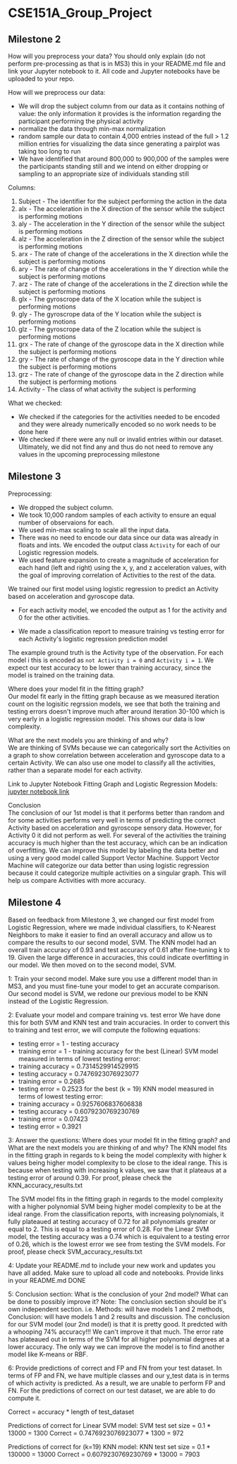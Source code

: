 # CSE151A_Group_Project

## Milestone 2

How will you preprocess your data? You should only explain (do not perform pre-processing as that is in MS3) this in your README.md file and link your Jupyter notebook to it. All code and  Jupyter notebooks have be uploaded to your repo.

How will we preprocess our data:
* We will drop the subject column from our data as it contains nothing of value: the only information it provides is the information regarding the participant performing the physical activity
* normalize the data through min-max normalization
* random sample our data to contain 4,000 entries instead of the full > 1.2 million entries for visualizing the data since generating a pairplot was taking too long to run
* We have identified that around 800,000 to 900,000 of the samples were the participants standing still and we intend on either dropping or sampling to an appropriate size of individuals standing still

Columns:
1. Subject - The identifier for the subject performing the action in the data
2. alx - The acceleration in the X direction of the sensor while the subject is performing motions
3. aly - The acceleration in the Y direction of the sensor while the subject is performing motions
4. alz - The acceleration in the Z direction of the sensor while the subject is performing motions
5. arx - The rate of change of the accelerations in the X direction while the subject is performing motions
6. ary - The rate of change of the accelerations in the Y direction while the subject is performing motions 
7. arz - The rate of change of the accelerations in the Z direction while the subject is performing motions 
8. glx - The gyroscrope data of the X location while the subject is performing motions
9. gly - The gyroscrope data of the Y location while the subject is performing motions
10. glz - The gyroscrope data of the Z location while the subject is performing motions
11. grx - The rate of change of the gyroscope data in the X direction while the subject is performing motions
12. gry - The rate of change of the gyroscope data in the Y direction while the subject is performing motions
13. grz - The rate of change of the gyroscope data in the Z direction while the subject is performing motions
14. Activity - The class of what activity the subject is performing

What we checked:
* We checked if the categories for the activities needed to be encoded and they were already numerically encoded so no work needs to be done here
* We checked if there were any null or invalid entries within our dataset. Ultimately, we did not find any and thus do not need to remove any values in the upcoming preprocessing milestone

## Milestone 3
Preprocessing:
* We dropped the subject column.
* We took 10,000 random samples of each activity to ensure an equal number of observaions for each.
* We used min-max scaling to scale all the input data.
* There was no need to encode our data since our data was already in floats and ints. We encoded the output class `Activity` for each of our Logistic regression models.
* We used feature expansion to create a magnitude of acceleration for each hand (left and right) using the x, y, and z acceleration values, with the goal of improving correlation of Activities to the rest of the data. 

We trained our first model using logistic regression to predict an Activity based on acceleration and gyroscope data.
* For each activity model, we encoded the output as 1 for the activity and 0 for the other activities. 

* We made a classification report to measure training vs testing error for each Activity's logistic regression prediction model

The example ground truth is the Activity type of the observation. For each model i this is encoded as `not Activity i = 0` and `Activity i = 1`. We expect our test accuracy to be lower than training accuracy, since the model is trained on the training data. 

Where does your model fit in the fitting graph?  
Our model fit early in the fitting graph because as we measured iteration count on the logisitic regrssion models, we see that both the training and testing errors doesn't improve much after around iteration 30-100 which is very early in a logistic regression model. This shows our data is low complexity.

What are the next models you are thinking of and why?  
We are thinking of SVMs because we can categorically sort the Activities on a graph to show correlation between acceleration and gyroscope data to a certain Activity. We can also use one model to classify all the activities, rather than a separate model for each activity.

Link to Jupyter Notebook Fitting Graph and Logistic Regression Models:
[jupyter notebook link](https://github.com/timothychu99/CSE151A_Group_Project/blob/Milestone3/Milestone3_Logistic_Regression.ipynb)

Conclusion  
The conclusion of our 1st model is that it performs better than random and for some activities performs very well in terms of predicting the correct Activity based on acceleration and gyroscope sensory data. However, for Activity 0 it did not perform as well. For several of the activities the training accuracy is much higher than the test accuracy, which can be an indication of overfitting. We can improve this model by labeling the data better and using a very good model called Support Vector Machine. Support Vector Machine will categorize our data better than using logistic regression because it could categorize multiple activities on a singular graph. This will help us compare Activities with more accuracy.

## Milestone 4
Based on feedback from Milestone 3, we changed our first model from Logistic Regression, where we made individual classifiers, to K-Nearest Neighbors to make it easier to find an overall accuracy and allow us to compare the results to our second model, SVM. The KNN model had an overall train accuracy of 0.93 and test accuracy of 0.61 after fine-tuning k to 19. Given the large difference in accuracies, this could indicate overfitting in our model. We then moved on to the second model, SVM.

1: Train your second model. Make sure you use a different model than in MS3, and you must fine-tune your model to get an accurate comparison.
Our second model is SVM, we redone our previous model to be KNN instead of the Logistic Regression.

2: Evaluate your model and compare training vs. test error
We have done this for both SVM and KNN test and train accuracies.
In order to convert this to training and test error, we will compute the following equations:
* testing error = 1 - testing accuracy
* training error = 1 - training accuracy
for the best (Linear) SVM model measured in terms of lowest testing error:
* training accuracy = 0.7314529914529915
* testing accuracy = 0.7476923076923077
* training error = 0.2685
* testing error = 0.2523
for the best (k = 19) KNN model measured in terms of lowest testing error:
* training accuracy = 0.9257606837606838
* testing accuracy = 0.6079230769230769
* training error = 0.07423
* testing error = 0.3921

3: Answer the questions: Where does your model fit in the fitting graph? and What are the next models you are thinking of and why?
The KNN model fits in the fitting graph in regards to k being the model complexity with higher k values being higher model complexity to be close to the ideal range. This is because when testing with increasing k values, we saw that it plateaus at a testing error of around 0.39. For proof, please check the KNN_accuracy_results.txt

The SVM model fits in the fitting graph in regards to the model complexity with a higher polynomial SVM being higher model complexity to be at the ideal range. From the classification reports, with increasing polynomials, it fully plateaued at testing accuracy of 0.72 for all polynomials greater or equal to 2. This is equal to a testing error of 0.28. For the Linear SVM model, the testing accuracy was a 0.74 which is equivalent to a testing error of 0.26, which is the lowest error we see from testing the SVM models. For proof, please check SVM_accuracy_results.txt

4: Update your README.md to include your new work and updates you have all added. Make sure to upload all code and notebooks. Provide links in your README.md
DONE

5: Conclusion section: What is the conclusion of your 2nd model? What can be done to possibly improve it? Note: The conclusion section should be it's own independent section. i.e. Methods: will have models 1 and 2 methods, Conclusion: will have models 1 and 2 results and discussion. 
The conclusion for our SVM model (our 2nd model) is that it is pretty good. It predcted with a whooping 74% accuracy!!! We can't improve it that much. The error rate has plateaued out in terms of the SVM for all higher polynomial degrees at a lower accuracy. The only way we can improve the model is to find another model like K-means or RBF.

6: Provide predictions of correct and FP and FN from your test dataset.
In terms of FP and FN, we have multiple classes and our y_test data is in terms of which activity is predicted. As a result, we are unable to perform FP and FN. For the predictions of correct on our test dataset, we are able to do compute it.

Correct = accuracy * length of test_dataset

Predictions of correct for Linear SVM model:
SVM test set size = 0.1 * 13000 = 1300
Correct = 0.7476923076923077 * 1300 = 972

Predictions of correct for (k=19) KNN model:
KNN test set size = 0.1 * 130000 = 13000
Correct = 0.6079230769230769 * 13000 = 7903



